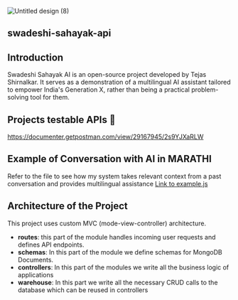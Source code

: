 

![Untitled design (8)](https://github.com/TEJA2312/swadeshi-sahayak-api/assets/62765495/ed0be86b-d57c-42bf-97a6-d4d49981c78a)

## swadeshi-sahayak-api

## Introduction
Swadeshi Sahayak AI is an open-source project developed by Tejas Shirnalkar. It serves as a demonstration of a multilingual AI assistant tailored to empower India's Generation X, rather than being a practical problem-solving tool for them.

## Projects testable APIs 🚀
https://documenter.getpostman.com/view/29167945/2s9YJXaRLW

## Example of Conversation with AI in MARATHI
Refer to the file to see how my system takes relevant context from a past conversation and provides multilingual assistance [Link to example.js](example.js) 

## Architecture of the Project
This project uses custom MVC (mode-view-controller) architecture.
- **routes**: this part of the module  handles incoming user requests and defines API endpoints.
- **schemas**: In this part of the module we define schemas for MongoDB Documents.
- **controllers**: In this part of the modules we write all the business logic of applications
- **warehouse**: In this part we write all the necessary CRUD calls to the database which can be reused in controllers


